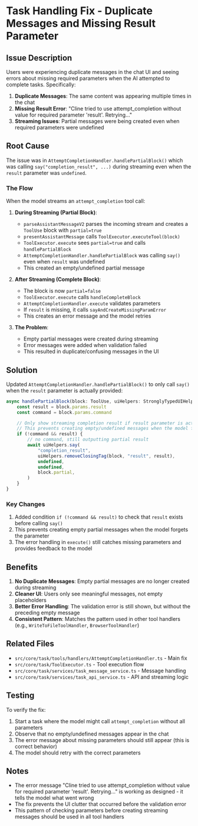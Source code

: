 # Task Handling Fix - Duplicate Messages and Missing Result Parameter

## Issue Description

Users were experiencing duplicate messages in the chat UI and seeing errors about missing required parameters when the AI attempted to complete tasks. Specifically:

1. **Duplicate Messages**: The same content was appearing multiple times in the chat
2. **Missing Result Error**: "Cline tried to use attempt_completion without value for required parameter 'result'. Retrying..."
3. **Streaming Issues**: Partial messages were being created even when required parameters were undefined

## Root Cause

The issue was in `AttemptCompletionHandler.handlePartialBlock()` which was calling `say("completion_result", ...)` during streaming even when the `result` parameter was `undefined`.

### The Flow

When the model streams an `attempt_completion` tool call:

1. **During Streaming (Partial Block)**:
   - `parseAssistantMessageV2` parses the incoming stream and creates a `ToolUse` block with `partial=true`
   - `presentAssistantMessage` calls `ToolExecutor.executeTool(block)`
   - `ToolExecutor.execute` sees `partial=true` and calls `handlePartialBlock`
   - `AttemptCompletionHandler.handlePartialBlock` was calling `say()` even when `result` was undefined
   - This created an empty/undefined partial message

2. **After Streaming (Complete Block)**:
   - The block is now `partial=false`
   - `ToolExecutor.execute` calls `handleCompleteBlock`
   - `AttemptCompletionHandler.execute` validates parameters
   - If `result` is missing, it calls `sayAndCreateMissingParamError`
   - This creates an error message and the model retries

3. **The Problem**:
   - Empty partial messages were created during streaming
   - Error messages were added when validation failed
   - This resulted in duplicate/confusing messages in the UI

## Solution

Updated `AttemptCompletionHandler.handlePartialBlock()` to only call `say()` when the `result` parameter is actually provided:

```typescript
async handlePartialBlock(block: ToolUse, uiHelpers: StronglyTypedUIHelpers): Promise<void> {
    const result = block.params.result
    const command = block.params.command

    // Only show streaming completion result if result parameter is actually provided
    // This prevents creating empty/undefined messages when the model forgets the result parameter
    if (!command && result) {
        // no command, still outputting partial result
        await uiHelpers.say(
            "completion_result",
            uiHelpers.removeClosingTag(block, "result", result),
            undefined,
            undefined,
            block.partial,
        )
    }
}
```

### Key Changes

1. Added condition `if (!command && result)` to check that `result` exists before calling `say()`
2. This prevents creating empty partial messages when the model forgets the parameter
3. The error handling in `execute()` still catches missing parameters and provides feedback to the model

## Benefits

1. **No Duplicate Messages**: Empty partial messages are no longer created during streaming
2. **Cleaner UI**: Users only see meaningful messages, not empty placeholders
3. **Better Error Handling**: The validation error is still shown, but without the preceding empty message
4. **Consistent Pattern**: Matches the pattern used in other tool handlers (e.g., `WriteToFileToolHandler`, `BrowserToolHandler`)

## Related Files

- `src/core/task/tools/handlers/AttemptCompletionHandler.ts` - Main fix
- `src/core/task/ToolExecutor.ts` - Tool execution flow
- `src/core/task/services/task_message_service.ts` - Message handling
- `src/core/task/services/task_api_service.ts` - API and streaming logic

## Testing

To verify the fix:

1. Start a task where the model might call `attempt_completion` without all parameters
2. Observe that no empty/undefined messages appear in the chat
3. The error message about missing parameters should still appear (this is correct behavior)
4. The model should retry with the correct parameters

## Notes

- The error message "Cline tried to use attempt_completion without value for required parameter 'result'. Retrying..." is working as designed - it tells the model what went wrong
- The fix prevents the UI clutter that occurred before the validation error
- This pattern of checking parameters before creating streaming messages should be used in all tool handlers


